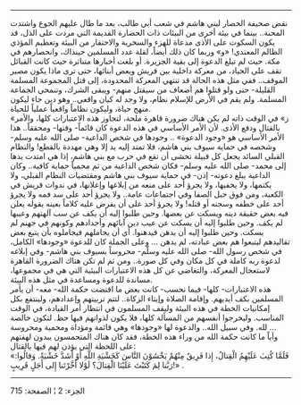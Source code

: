 ------------------------------------------------------------------------

نقض صحيفة الحصار لبني هاشم في شعب أبي طالب، بعد ما طال عليهم الجوع
واشتدت المحنة.. بينما في بيئة أخرى من البيئات ذات الحضارة القديمة التي
مردت على الذل، قد يكون السكوت على الأذى مدعاة للهزء والسخرية والاحتقار
من البيئة وتعظيم المؤذي الظالم المعتدي! «و» وربما كان ذلك أيضاً، لقلة عدد
المسلمين حينذاك، وانحصارهم في مكة. حيث لم تبلغ الدعوة إلى بقية الجزيرة.
أو بلغت أخبارها متناثرة حيث كانت القبائل تقف على الحياد، من معركة داخلية
بين قريش وبعض أبنائها، حتى ترى ماذا يكون مصير الموقف.. ففي مثل هذه
الحالة قد تنتهي المعركة المحدودة، إلى قتل المجموعة المسلمة القليلة- حتى
ولو قتلوا هم أضعاف من سيقتل منهم- ويبقى الشرك، وتنمحي الجماعة المسلمة.
ولم يقم في الأرض للإسلام نظام، ولا وجد له كيان واقعي.. وهو دين جاء ليكون
منهج حياة، وليكون نظاماً واقعياً عملياً للحياة.  
«ز» في الوقت ذاته لم يكن هناك ضرورة قاهرة ملحة، لتجاوز هذه الاعتبارات
كلها، والأمر بالقتال ودفع الأذى. لأن الأمر الأساسي في هذه الدعوة كان
قائماً- وقتها- ومحققاً.. هذا الأمر الأساسي هو «وجود الدعوة» .. وجودها في
شخص الداعية- صلى الله عليه وسلم- وشخصه في حماية سيوف بني هاشم، فلا تمتد
إليه يد إلا وهي مهددة بالقطع! والنظام القبلي السائد يجعل كل قبيلة تخشى
أن تقع في حرب مع بني هاشم، إذا هي امتدت يدها إلى محمد- صلى الله عليه
وسلم- فكان شخص الداعية من ثم محمياً حماية كافية.. وكان الداعية يبلغ
دعوته- إذن- في حماية سيوف بني هاشم ومقتضيات النظام القبلي، ولا يكتمها،
ولا يخفيها، ولا يجرؤ أحد على منعه من إبلاغها وإعلانها، في ندوات قريش في
الكعبة، ومن فوق جبل الصفا وفي اجتماعات عامة.. ولا يجرؤ أحد على سد فمه
ولا يجرؤ أحد على خطفه وسجنه أو قتله! ولا يجرؤ أحد على أن يفرض عليه كلاماً
بعينه يقوله يعلن فيه بعض حقيقة دينه ويسكت عن بعضها. وحين طلبوا إليه أن
يكف عن سب آلهتهم وعيبها لم يكف. وحين طلبوا إليه أن يسكت عن عيب دين
آبائهم وأجدادهم وكونهم في جهنم لم يسكت. وحين طلبوا إليه أن يدهن فيدهنوا.
أي أن يجاملهم فيجاملوه بأن يتبع بعض تقاليدهم ليتبعوا هم بعض عبادته، لم
يدهن ... وعلى الجملة كان للدعوة «وجودها» الكامل، في شخص رسول الله- صلى
الله عليه وسلّم- محروساً بسيوف بني هاشم- وفي إبلاغه لدعوة ربه كاملة في كل
مكان وفي كل صورة.. ومن ثم لم تكن هناك الضرورة القاهرة لاستعجال المعركة،
والتغاضي عن كل هذه الاعتبارات البيئية التي هي في مجموعها، مساندة للدعوة
ومساعدة في مثل هذه البيئة.  
هذه الاعتبارات- كلها- فيما نحسب- كانت بعض ما اقتضت حكمة الله- معه- أن
يأمر المسلمين بكف أيديهم. وإقامة الصلاة وإيتاء الزكاة.. لتتم تربيتهم
وإعدادهم، ولينتفع بكل إمكانيات الخطة في هذه البيئة وليقف المسلمون في
انتظار أمر القيادة، في الوقت المناسب. وليخرجوا أنفسهم من المسألة كلها،
فلا يكون لذواتهم فيها حظ. لتكون خالصة لله. وفي سبيل الله.. والدعوة لها
«وجودها» وهي قائمة ومؤداة ومحمية ومحروسة ...  
وأياً ما كانت حكمة الله من وراء هذه الخطة، فقد كان هناك المتحمسون يبدون
لهفتهم على اللحظة التي يؤذن لهم فيها بالقتال:  
«فَلَمَّا كُتِبَ عَلَيْهِمُ الْقِتالُ، إِذا فَرِيقٌ مِنْهُمْ يَخْشَوْنَ النَّاسَ كَخَشْيَةِ اللَّهِ أَوْ أَشَدَّ
خَشْيَةً. وَقالُوا: رَبَّنا لِمَ كَتَبْتَ عَلَيْنَا الْقِتالَ؟ لَوْلا أَخَّرْتَنا إِلى أَجَلٍ قَرِيبٍ!» .

------------------------------------------------------------------------

الجزء: 2 ¦ الصفحة: 715
